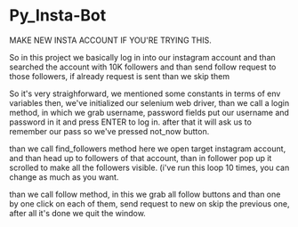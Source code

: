 # Py_Insta-Bot
MAKE NEW INSTA ACCOUNT IF YOU'RE TRYING THIS.

So in this project we basically log in into our instagram account and than searched the account with 10K followers and than send follow request to those followers,
if already request is sent than we skip them

So it's very straighforward, we mentioned some constants in terms of env variables then, we've initialized our selenium web driver, than we call a login method,
in which we grab username, password fields put our username and password in it and press ENTER to log in.
after that it will ask us to remember our pass so we've pressed not_now button.

than we call find_followers method here we open target instagram account, and than head up to followers of that account, than in follower pop up it scrolled to make all the 
followers visible. (i've run this loop 10 times, you can change as much as you want.

than we call follow method, in this we grab all follow buttons and than one by one click on each of them, send request to new on skip the previous one,
after all it's done we quit the window.
